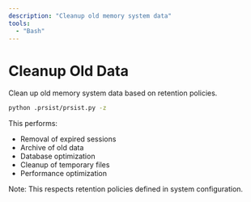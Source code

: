```yaml
---
description: "Cleanup old memory system data"
tools:
  - "Bash"
---
```


# Cleanup Old Data

Clean up old memory system data based on retention policies.

```bash
python .prsist/prsist.py -z
```

This performs:
- Removal of expired sessions
- Archive of old data
- Database optimization
- Cleanup of temporary files
- Performance optimization

Note: This respects retention policies defined in system configuration.